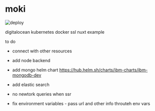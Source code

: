# moki

![deploy](https://github.com/Nojusle/moki2/workflows/deploy/badge.svg)

digitalocean kubernetes docker ssl nuxt example

to do

- connect with other resources
- add node backend
- add mongo helm chart https://hub.helm.sh/charts/ibm-charts/ibm-mongodb-dev
- add elastic search
- no newtork queries when ssr

- fix environment variables - pass url and other info throuteh env vars
